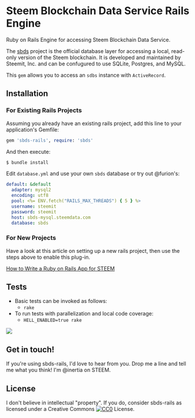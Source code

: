 # Steem Blockchain Data Service Rails Engine

Ruby on Rails Engine for accessing Steem Blockchain Data Service.

The [sbds](https://github.com/steemit/sbds) project is the official database layer for accessing a local, read-only version of the Steem blockchain.  It is developed and maintained by Steemit, Inc. and can be confugured to use SQLite, Postgres, and MySQL.

This `gem` allows you to access an `sdbs` instance with `ActiveRecord`.

## Installation

### For Existing Rails Projects

Assuming you already have an existing rails project, add this line to your application's Gemfile:

```ruby
gem 'sbds-rails', require: 'sbds'
```

And then execute:
```bash
$ bundle install
```

Edit `database.yml` and use your own `sbds` database or try out @furion's:

```yaml
default: &default
  adapter: mysql2
  encoding: utf8
  pool: <%= ENV.fetch("RAILS_MAX_THREADS") { 5 } %>
  username: steemit
  password: steemit
  host: sbds-mysql.steemdata.com
  database: sbds
```

### For New Projects

Have a look at this article on setting up a new rails project, then use the steps above to enable this plug-in.

[How to Write a Ruby on Rails App for STEEM](https://steemit.com/radiator/@inertia/how-to-write-a-ruby-on-rails-app-for-steem)

## Tests

* Basic tests can be invoked as follows:
  * `rake`
* To run tests with parallelization and local code coverage:
  * `HELL_ENABLED=true rake`
  
![](http://i.imgur.com/0STlATl.png)

## Get in touch!

If you're using sbds-rails, I'd love to hear from you.  Drop me a line and tell me what you think!  I'm @inertia on STEEM.
  
## License

I don't believe in intellectual "property".  If you do, consider sbds-rails as licensed under a Creative Commons [![CC0](http://i.creativecommons.org/p/zero/1.0/80x15.png)](http://creativecommons.org/publicdomain/zero/1.0/) License.